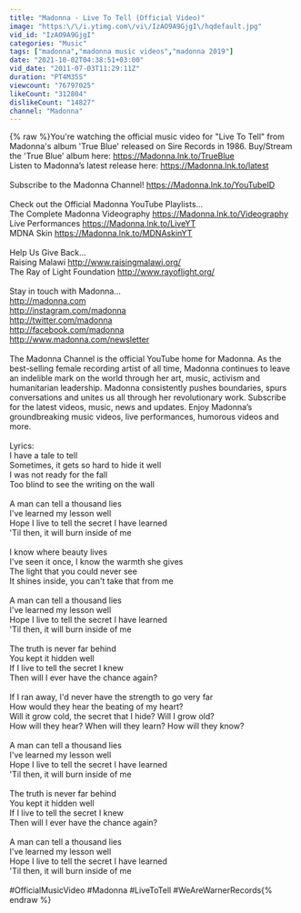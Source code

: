 ```yaml
---
title: "Madonna - Live To Tell (Official Video)"
image: "https:\/\/i.ytimg.com\/vi\/IzAO9A9GjgI\/hqdefault.jpg"
vid_id: "IzAO9A9GjgI"
categories: "Music"
tags: ["madonna","madonna music videos","madonna 2019"]
date: "2021-10-02T04:38:51+03:00"
vid_date: "2011-07-03T11:29:11Z"
duration: "PT4M35S"
viewcount: "76797025"
likeCount: "312804"
dislikeCount: "14827"
channel: "Madonna"
---
```

{% raw %}You're watching the official music video for &quot;Live To Tell&quot; from Madonna's album 'True Blue' released on Sire Records in 1986. Buy/Stream the 'True Blue' album here: <a rel="nofollow" target="blank" href="https://Madonna.lnk.to/TrueBlue">https://Madonna.lnk.to/TrueBlue</a> <br />Listen to Madonna’s latest release here: <a rel="nofollow" target="blank" href="https://Madonna.lnk.to/latest">https://Madonna.lnk.to/latest</a><br /><br />Subscribe to the Madonna Channel! <a rel="nofollow" target="blank" href="https://Madonna.lnk.to/YouTubeID​">https://Madonna.lnk.to/YouTubeID​</a><br /><br />Check out the Official Madonna YouTube Playlists…<br />The Complete Madonna Videography <a rel="nofollow" target="blank" href="https://Madonna.lnk.to/Videography​">https://Madonna.lnk.to/Videography​</a><br />Live Performances <a rel="nofollow" target="blank" href="https://Madonna.lnk.to/LiveYT​">https://Madonna.lnk.to/LiveYT​</a><br />MDNA Skin <a rel="nofollow" target="blank" href="https://Madonna.lnk.to/MDNAskinYT​">https://Madonna.lnk.to/MDNAskinYT​</a><br /><br />Help Us Give Back…<br />Raising Malawi <a rel="nofollow" target="blank" href="http://www.raisingmalawi.org/​">http://www.raisingmalawi.org/​</a><br />The Ray of Light Foundation <a rel="nofollow" target="blank" href="http://www.rayoflight.org/​">http://www.rayoflight.org/​</a><br /><br />Stay in touch with Madonna…<br /><a rel="nofollow" target="blank" href="http://madonna.com​">http://madonna.com​</a><br /><a rel="nofollow" target="blank" href="http://instagram.com/madonna​">http://instagram.com/madonna​</a><br /><a rel="nofollow" target="blank" href="http://twitter.com/madonna​">http://twitter.com/madonna​</a><br /><a rel="nofollow" target="blank" href="http://facebook.com/madonna​">http://facebook.com/madonna​</a><br /><a rel="nofollow" target="blank" href="http://www.madonna.com/newsletter​">http://www.madonna.com/newsletter​</a><br /><br />The Madonna Channel is the official YouTube home for Madonna. As the best-selling female recording artist of all time, Madonna continues to leave an indelible mark on the world through her art, music, activism and humanitarian leadership. Madonna consistently pushes boundaries, spurs conversations and unites us all through her revolutionary work. Subscribe for the latest videos, music, news and updates. Enjoy Madonna’s groundbreaking music videos, live performances, humorous videos and more.<br /><br />Lyrics:<br />I have a tale to tell<br />Sometimes, it gets so hard to hide it well<br />I was not ready for the fall<br />Too blind to see the writing on the wall<br /><br />A man can tell a thousand lies<br />I've learned my lesson well<br />Hope I live to tell the secret I have learned<br />'Til then, it will burn inside of me<br /><br />I know where beauty lives<br />I've seen it once, I know the warmth she gives<br />The light that you could never see<br />It shines inside, you can't take that from me<br /><br />A man can tell a thousand lies<br />I've learned my lesson well<br />Hope I live to tell the secret I have learned<br />'Til then, it will burn inside of me<br /><br />The truth is never far behind<br />You kept it hidden well<br />If I live to tell the secret I knew<br />Then will I ever have the chance again?<br /><br />If I ran away, I'd never have the strength to go very far<br />How would they hear the beating of my heart?<br />Will it grow cold, the secret that I hide? Will I grow old?<br />How will they hear? When will they learn? How will they know?<br /><br />A man can tell a thousand lies<br />I've learned my lesson well<br />Hope I live to tell the secret I have learned<br />'Til then, it will burn inside of me<br /><br />The truth is never far behind<br />You kept it hidden well<br />If I live to tell the secret I knew<br />Then will I ever have the chance again?<br /><br />A man can tell a thousand lies<br />I've learned my lesson well<br />Hope I live to tell the secret I have learned<br />'Til then, it will burn inside of me<br /><br />#OfficialMusicVideo #Madonna #LiveToTell #WeAreWarnerRecords{% endraw %}
